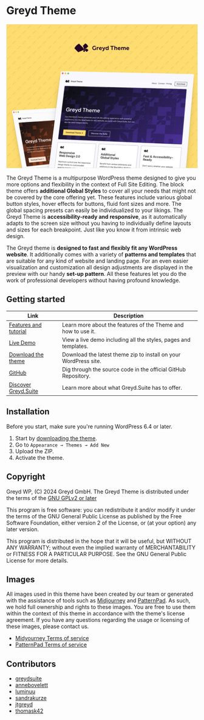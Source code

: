 # Greyd Theme

![Image](screenshot.jpg)

The Greyd Theme is a multipurpose WordPress theme designed to give you more options and flexibility in the context of Full Site Editing. The block theme offers **additional Global Styles** to cover all your needs that might not be covered by the core offering yet. These features include various global button styles, hover effects for buttons, fluid font sizes and more. The global spacing presets can easily be individualized to your likings. The Greyd Theme is **accessibility-ready and responsive**, as it automatically adapts to the screen size without you having to individually define layouts and sizes for each breakpoint. Just like you know it from intrinsic web design.

The Greyd theme is **designed to fast and flexibly fit any WordPress website**. It additionally comes with a variety of **patterns and templates** that are suitable for any kind of website and landing page. For an even easier visualization and customization all design adjustments are displayed in the preview with our handy **set-up pattern**. All these features let you do the work of professional developers without having profound knowledge.

## Getting started

| Link | Description |
| ------------- | ------------- |
| [Features and tutorial](https://greyd.io/greyd-theme/) | Learn more about the features of the Theme and how to use it. |
| [Live Demo](https://theme.greyd.io/) | View a live demo including all the styles, pages and templates. |
| [Download the theme](https://update.greyd.io/public/themes/greyd-wp/greyd-wp.zip) | Download the latest theme zip to install on your WordPress site. |
| [GitHub](https://github.com/Greyd-Suite/greyd-wp) | Dig through the source code in the official GitHub Repository. |
| [Discover Greyd.Suite](https://greyd.io/demo/) | Learn more about what Greyd.Suite has to offer. |

## Installation

Before you start, make sure you're running WordPress 6.4 or later.

1. Start by [downloading the theme](https://update.greyd.io/public/themes/greyd-wp/greyd-wp.zip).
2. Go to `Appearance → Themes → Add New`
3. Upload the ZIP.
4. Activate the theme.

## Copyright

Greyd WP, (C) 2024 Greyd GmbH.
The Greyd Theme is distributed under the terms of the [GNU GPLv2 or later](http://www.gnu.org/licenses/gpl-2.0.html)

This program is free software: you can redistribute it and/or modify
it under the terms of the GNU General Public License as published by
the Free Software Foundation, either version 2 of the License, or
(at your option) any later version.

This program is distributed in the hope that it will be useful,
but WITHOUT ANY WARRANTY; without even the implied warranty of
MERCHANTABILITY or FITNESS FOR A PARTICULAR PURPOSE. See the
GNU General Public License for more details.

## Images

All images used in this theme have been created by our team or generated with the assistance of tools such as [Midjourney](https://www.midjourney.com/home) and [PatternPad](https://patternpad.com/).
As such, we hold full ownership and rights to these images.
You are free to use them within the context of this theme in accordance with the theme's license agreement.
If you have any questions regarding the usage or licensing of these images, please contact us.

* [Midyourney Terms of service](https://docs.midjourney.com/docs/terms-of-service)
* [PatternPad Terms of service](https://patternpad.com/terms.html)

## Contributors

* [greydsuite](https://profiles.wordpress.org/greydsuite/)
* [annebovelett](https://profiles.wordpress.org/annebovelett/)
* [luminuu](https://profiles.wordpress.org/luminuu/)
* [sandrakurze](https://profiles.wordpress.org/sandrakurze/)
* [jtgreyd](https://profiles.wordpress.org/jtgreyd/)
* [thomask42](https://profiles.wordpress.org/thomask42/)
